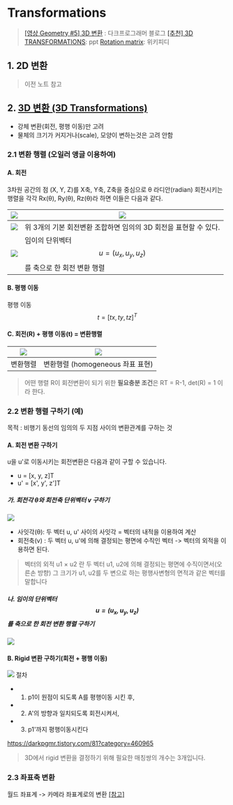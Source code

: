 # Transformations

> [[영상 Geometry #5] 3D 변환](https://darkpgmr.tistory.com/79?category=460965) : 다크프로그래머 블로그 
> [[추천] 3D TRANSFORMATIONS](http://web.iitd.ac.in/~hegde/cad/lecture/L6_3dtrans.pdf): ppt
> [Rotation matrix](https://en.wikipedia.org/wiki/Rotation_matrix): 위키피디




## 1. 2D 변환

> 이전 노트 참고 

## 2. [3D 변환 (3D Transformations)](https://darkpgmr.tistory.com/81?category=460965)


- 강체 변환(회전, 평행 이동)만 고려 
- 물체의 크기가 커지거나(scale), 모양이 변하는것은 고려 안함 


### 2.1 변환 행렬 (오일러 앵글 이용하여)


#### A. 회전 


3차원 공간의 점 (X, Y, Z)를 X축, Y축, Z축을 중심으로 θ 라디안(radian) 회전시키는 행렬을 각각 Rx(θ), Ry(θ), Rz(θ)라 하면 이들은 다음과 같다.

|![](https://i.imgur.com/lQ6Bb4L.png)|![](https://i.imgur.com/jsnfVGd.png)|
|-|-|
|![](https://i.imgur.com/t5Fxl4L.png)|위 3개의 기본 회전변환 조합하면  임의의 3D 회전을 표현할 수 있다.|
|![](https://t1.daumcdn.net/cfile/tistory/024BBD4551E1D44422)|임이의 단위벡터$$u=(u_x, u_y, u_z)$$를 축으로 한 회전 변환 행렬|

#### B. 평행 이동 

평행 이동 $$ t=[tx,ty,tz]^T $$ 




#### C. 회전(R) + 평행 이동(t) = 변환행렬  

|![](https://i.imgur.com/XnxT2oA.png)|![](https://i.imgur.com/gywfsCX.png)|
|-|-|
|변환행렬 |변환행렬 (homogeneous 좌표 표현)|


>  어떤 행렬 R이 회전변환이 되기 위한 **필요충분 조건**은 RT = R-1, det(R) = 1 이라 한다.

### 2.2 변환 행렬 구하기 (예)

목적 :  비행기 동선의 임의의 두 지점 사이의 변환관계를 구하는 것

#### A. 회전 변환 구하기 

u을 u'로 이동시키는 회전변환은 다음과 같이 구할 수 있습니다.
- u = [x, y, z]T
- u' = [x', y', z']T

##### 가. 회전각 θ와 회전축 단위벡터 v 구하기 

![](https://i.imgur.com/UKkRg7I.png)

- 사잇각(θ): 두 벡터 u, u' 사이의 사잇각 =  벡터의 내적을 이용하여 계산 
- 회전축(v) : 두 벡터 u, u'에 의해 결정되는 평면에 수직인 벡터 -> 벡터의 외적을 이용하면 된다. 

> 벡터의 외적 u1 × u2 란 두 벡터 u1, u2에 의해 결정되는 평면에 수직이면서(오른손 방향) 그 크기가 u1, u2를 두 변으로 하는 평행사변형의 면적과 같은 벡터를 말합니다

##### 나. 임이의 단위벡터$$u=(u_x, u_y, u_z)$$를 축으로 한 회전 변환 행렬 구하기 

![](https://t1.daumcdn.net/cfile/tistory/024BBD4551E1D44422)



#### B. Rigid 변환 구하기(회전 + 평행 이동) 

![](https://i.imgur.com/X2pOb4m.png)
절차 
- 1) p1이 원점이 되도록 A를 평행이동 시킨 후, 
- 2) A'의 방향과 일치되도록 회전시켜서, 
- 3) p1'까지 평행이동시킨다 

https://darkpgmr.tistory.com/81?category=460965



> 3D에서 rigid 변환을 결정하기 위해 필요한 매칭쌍의 개수는 3개입니다.




### 2.3 좌표축 변환 

월드 좌표계 -> 카메라 좌표계로의 변환 [[참고]](https://darkpgmr.tistory.com/84)